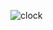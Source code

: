 ![clock](https://github.com/med0amine/DYI-Clock/assets/151380756/e952dbcb-131d-4035-903a-1ce475b4837f)
